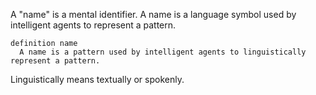 
A "name" is a mental identifier. A name is a language symbol used by intelligent agents to represent a pattern.

```
definition name
  A name is a pattern used by intelligent agents to linguistically represent a pattern.
```

Linguistically means textually or spokenly.
